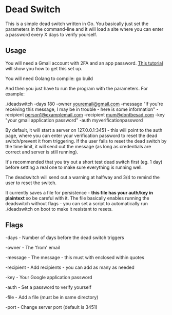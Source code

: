 # Dead Switch

This is a simple dead switch written in Go. You basically just set the parameters in the command-line and it will load a site where you can enter a password every X days to verify yourself.

## Usage

You will need a Gmail account with 2FA and an app password. [This tutorial](https://support.google.com/mail/answer/185833?hl=en) will show you how to get this set up.

You will need Golang to compile: go build

And then you just have to run the program with the parameters. For example:

./deadswitch -days 180 -owner youremail@gmail.com -message "If you're receiving this message, I may be in trouble - here is some information" -recipient person1@examplemail.com -recipient mum@dontbesad.com -key "your gmail application password" -auth myverificationpassword

By default, it will start a server on 127.0.0.1:3451 - this will point to the auth page, where you can enter your verification password to reset the dead switch/prevent it from triggering. If the user fails to reset the dead switch by the time limit, it will send out the message (as long as credentials are correct and server is still running).

It's recommended that you try out a short test dead switch first (eg. 1 day) before setting a real one to make sure everything is running well. 

The deadswitch will send out a warning at halfway and 3/4 to remind the user to reset the switch.

It currently saves a file for persistence - **this file has your auth/key in plaintext** so be careful with it. The file basically enables running the deadswitch without flags - you can set a script to automatically run ./deadswitch on boot to make it resistant to resets.

## Flags
-days - Number of days before the dead switch triggers 

-owner - The 'from' email

-message - The message - this must with enclosed within quotes

-recipient - Add recipients - you can add as many as needed

-key - Your Google application password 

-auth - Set a password to verify yourself

-file - Add a file (must be in same directory)

-port - Change server port (default is 3451)